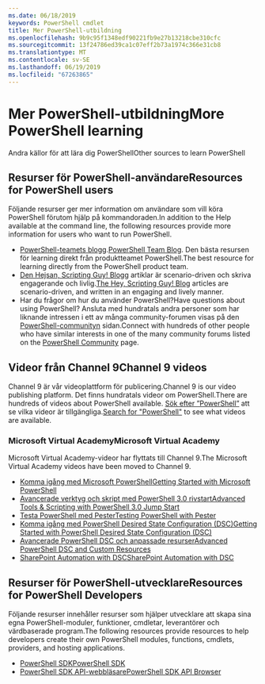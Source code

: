 ```yaml
---
ms.date: 06/18/2019
keywords: PowerShell cmdlet
title: Mer PowerShell-utbildning
ms.openlocfilehash: 9b9c95f1348edf90221fb9e27b13218cbe310cfc
ms.sourcegitcommit: 13f24786ed39ca1c07eff2b73a1974c366e31cb8
ms.translationtype: MT
ms.contentlocale: sv-SE
ms.lasthandoff: 06/19/2019
ms.locfileid: "67263865"
---
```

# <a name="more-powershell-learning"></a><span data-ttu-id="205c9-103">Mer PowerShell-utbildning</span><span class="sxs-lookup"><span data-stu-id="205c9-103">More PowerShell learning</span></span>

<span data-ttu-id="205c9-104">Andra källor för att lära dig PowerShell</span><span class="sxs-lookup"><span data-stu-id="205c9-104">Other sources to learn PowerShell</span></span>

## <a name="resources-for-powershell-users"></a><span data-ttu-id="205c9-105">Resurser för PowerShell-användare</span><span class="sxs-lookup"><span data-stu-id="205c9-105">Resources for PowerShell users</span></span>

<span data-ttu-id="205c9-106">Följande resurser ger mer information om användare som vill köra PowerShell förutom hjälp på kommandoraden.</span><span class="sxs-lookup"><span data-stu-id="205c9-106">In addition to the Help available at the command line, the following resources provide more information for users who want to run PowerShell.</span></span>

- <span data-ttu-id="205c9-107">[PowerShell-teamets blogg](https://devblogs.microsoft.com/powershell/).</span><span class="sxs-lookup"><span data-stu-id="205c9-107">[PowerShell Team Blog](https://devblogs.microsoft.com/powershell/).</span></span> <span data-ttu-id="205c9-108">Den bästa resursen för learning direkt från produktteamet PowerShell.</span><span class="sxs-lookup"><span data-stu-id="205c9-108">The best resource for learning directly from the PowerShell product team.</span></span>
- <span data-ttu-id="205c9-109">[Den Hejsan, Scripting Guy! Blogg](https://devblogs.microsoft.com/scripting/) artiklar är scenario-driven och skriva engagerande och livlig.</span><span class="sxs-lookup"><span data-stu-id="205c9-109">[The Hey, Scripting Guy! Blog](https://devblogs.microsoft.com/scripting/) articles are scenario-driven, and written in an engaging and lively manner.</span></span>
- <span data-ttu-id="205c9-110">Har du frågor om hur du använder PowerShell?</span><span class="sxs-lookup"><span data-stu-id="205c9-110">Have questions about using PowerShell?</span></span> <span data-ttu-id="205c9-111">Ansluta med hundratals andra personer som har liknande intressen i ett av många community-forumen visas på den [PowerShell-communityn](/powershell/#pivot=main&panel=community) sidan.</span><span class="sxs-lookup"><span data-stu-id="205c9-111">Connect with hundreds of other people who have similar interests in one of the many community forums listed on the [PowerShell Community](/powershell/#pivot=main&panel=community) page.</span></span>

## <a name="channel-9-videos"></a><span data-ttu-id="205c9-112">Videor från Channel 9</span><span class="sxs-lookup"><span data-stu-id="205c9-112">Channel 9 videos</span></span>

<span data-ttu-id="205c9-113">Channel 9 är vår videoplattform för publicering.</span><span class="sxs-lookup"><span data-stu-id="205c9-113">Channel 9 is our video publishing platform.</span></span> <span data-ttu-id="205c9-114">Det finns hundratals videor om PowerShell.</span><span class="sxs-lookup"><span data-stu-id="205c9-114">There are hundreds of videos about PowerShell available.</span></span> <span data-ttu-id="205c9-115">[Sök efter ”PowerShell”](https://channel9.msdn.com/Search?term=PowerShell&sortBy=top-rated) att se vilka videor är tillgängliga.</span><span class="sxs-lookup"><span data-stu-id="205c9-115">[Search for "PowerShell"](https://channel9.msdn.com/Search?term=PowerShell&sortBy=top-rated) to see what videos are available.</span></span>

### <a name="microsoft-virtual-academy"></a><span data-ttu-id="205c9-116">Microsoft Virtual Academy</span><span class="sxs-lookup"><span data-stu-id="205c9-116">Microsoft Virtual Academy</span></span>

<span data-ttu-id="205c9-117">Microsoft Virtual Academy-videor har flyttats till Channel 9.</span><span class="sxs-lookup"><span data-stu-id="205c9-117">The Microsoft Virtual Academy videos have been moved to Channel 9.</span></span>

- [<span data-ttu-id="205c9-118">Komma igång med Microsoft PowerShell</span><span class="sxs-lookup"><span data-stu-id="205c9-118">Getting Started with Microsoft PowerShell</span></span>](https://channel9.msdn.com/Series/Getting-Started-with-Microsoft-PowerShell)
- [<span data-ttu-id="205c9-119">Avancerade verktyg och skript med PowerShell 3.0 rivstart</span><span class="sxs-lookup"><span data-stu-id="205c9-119">Advanced Tools & Scripting with PowerShell 3.0 Jump Start</span></span>](https://channel9.msdn.com/Series/Advanced-Tools-and-Scripting-with-PowerShell-3.0-Jump-Start)
- [<span data-ttu-id="205c9-120">Testa PowerShell med Pester</span><span class="sxs-lookup"><span data-stu-id="205c9-120">Testing PowerShell with Pester</span></span>](https://channel9.msdn.com/Series/Testing-PowerShell-with-Pester)
- [<span data-ttu-id="205c9-121">Komma igång med PowerShell Desired State Configuration (DSC)</span><span class="sxs-lookup"><span data-stu-id="205c9-121">Getting Started with PowerShell Desired State Configuration (DSC)</span></span>](https://channel9.msdn.com/Series/Getting-Started-with-PowerShell-DSC)
- [<span data-ttu-id="205c9-122">Avancerade PowerShell DSC och anpassade resurser</span><span class="sxs-lookup"><span data-stu-id="205c9-122">Advanced PowerShell DSC and Custom Resources</span></span>](https://channel9.msdn.com/Series/Advanced-PowerShell-DSC-and-Custom-Resources)
- [<span data-ttu-id="205c9-123">SharePoint Automation with DSC</span><span class="sxs-lookup"><span data-stu-id="205c9-123">SharePoint Automation with DSC</span></span>](https://channel9.msdn.com/Series/SharePoint-Automation-with-DSC)

## <a name="resources-for-powershell-developers"></a><span data-ttu-id="205c9-124">Resurser för PowerShell-utvecklare</span><span class="sxs-lookup"><span data-stu-id="205c9-124">Resources for PowerShell Developers</span></span>

<span data-ttu-id="205c9-125">Följande resurser innehåller resurser som hjälper utvecklare att skapa sina egna PowerShell-moduler, funktioner, cmdletar, leverantörer och värdbaserade program.</span><span class="sxs-lookup"><span data-stu-id="205c9-125">The following resources provide resources to help developers create their own PowerShell modules, functions, cmdlets, providers, and hosting applications.</span></span>

- [<span data-ttu-id="205c9-126">PowerShell SDK</span><span class="sxs-lookup"><span data-stu-id="205c9-126">PowerShell SDK</span></span>](/powershell/developer/windows-powershell)
- [<span data-ttu-id="205c9-127">PowerShell SDK API-webbläsare</span><span class="sxs-lookup"><span data-stu-id="205c9-127">PowerShell SDK API Browser</span></span>](/dotnet/api/system.management.automation)
